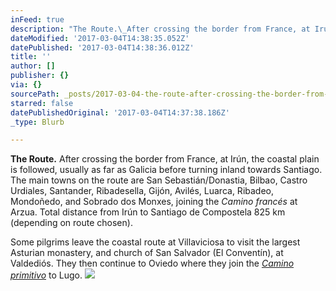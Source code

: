 ```yaml
---
inFeed: true
description: "The Route.\_After crossing the border from France, at Irún, the coastal plain is followed, usually as far as Galicia before turning inland towards Santiago.\_ The main towns on the route are San Sebastián/Donastia, Bilbao, Castro Urdiales, Santander, Ribadesella, Gijón, Avilés, Luarca, Ribadeo, Mondoñedo, and Sobrado dos Monxes, joining the\_Camino francés\_at Arzua.\_ Total distance from Irún to Santiago de Compostela 825 km (depending on route chosen)."
dateModified: '2017-03-04T14:38:35.052Z'
datePublished: '2017-03-04T14:38:36.012Z'
title: ''
author: []
publisher: {}
via: {}
sourcePath: _posts/2017-03-04-the-route-after-crossing-the-border-from-france-at-irun-t.md
starred: false
datePublishedOriginal: '2017-03-04T14:37:38.186Z'
_type: Blurb

---
```

**The Route.** After crossing the border from France, at Irún, the coastal plain is followed, usually as far as Galicia before turning inland towards Santiago.  The main towns on the route are San Sebastián/Donastia, Bilbao, Castro Urdiales, Santander, Ribadesella, Gijón, Avilés, Luarca, Ribadeo, Mondoñedo, and Sobrado dos Monxes, joining the _Camino francés_ at Arzua.  Total distance from Irún to Santiago de Compostela 825 km (depending on route chosen).

Some pilgrims leave the coastal route at Villaviciosa to visit the largest Asturian monastery, and church of San Salvador (El Conventín), at Valdediós.  They then continue to Oviedo where they join the _[Camino primitivo][0]_ to Lugo.
![](https://the-grid-user-content.s3-us-west-2.amazonaws.com/e09fa653-0726-4d96-bafc-ae237f1df3b6.jpg)

[0]: http://www.csj.org.uk/?page_id=227 "The Primitive Route"